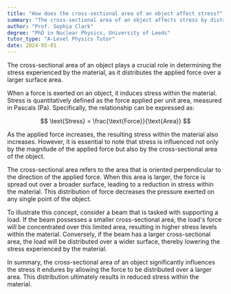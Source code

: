 ```yaml
---
title: "How does the cross-sectional area of an object affect stress?"
summary: "The cross-sectional area of an object affects stress by distributing force over a larger area."
author: "Prof. Sophia Clark"
degree: "PhD in Nuclear Physics, University of Leeds"
tutor_type: "A-Level Physics Tutor"
date: 2024-05-01
---
```


The cross-sectional area of an object plays a crucial role in determining the stress experienced by the material, as it distributes the applied force over a larger surface area.

When a force is exerted on an object, it induces stress within the material. Stress is quantitatively defined as the force applied per unit area, measured in Pascals (Pa). Specifically, the relationship can be expressed as:

$$
\text{Stress} = \frac{\text{Force}}{\text{Area}} 
$$

As the applied force increases, the resulting stress within the material also increases. However, it is essential to note that stress is influenced not only by the magnitude of the applied force but also by the cross-sectional area of the object.

The cross-sectional area refers to the area that is oriented perpendicular to the direction of the applied force. When this area is larger, the force is spread out over a broader surface, leading to a reduction in stress within the material. This distribution of force decreases the pressure exerted on any single point of the object.

To illustrate this concept, consider a beam that is tasked with supporting a load. If the beam possesses a smaller cross-sectional area, the load's force will be concentrated over this limited area, resulting in higher stress levels within the material. Conversely, if the beam has a larger cross-sectional area, the load will be distributed over a wider surface, thereby lowering the stress experienced by the material.

In summary, the cross-sectional area of an object significantly influences the stress it endures by allowing the force to be distributed over a larger area. This distribution ultimately results in reduced stress within the material.
    